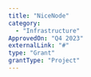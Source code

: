 ```yaml
---
title: "NiceNode"
category:
  - "Infrastructure"
ApprovedOn: "Q4 2023"
externalLink: "#"
type: "Grant"
grantType: "Project"
---
```

